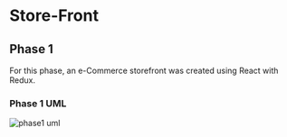 # Store-Front

## Phase 1

For this phase, an e-Commerce storefront was created using React with Redux.

### Phase 1 UML

![phase1 uml](https://cdn.discordapp.com/attachments/913012327530512394/922184876172673054/Copy_of_UMLs_1.png)